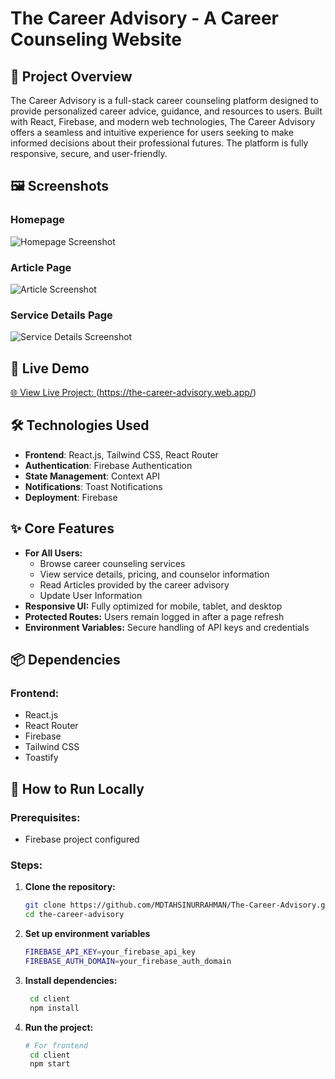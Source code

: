 # The Career Advisory - A Career Counseling Website

## 📌 Project Overview
The Career Advisory is a full-stack career counseling platform designed to provide personalized career advice, guidance, and resources to users. Built with React, Firebase, and modern web technologies, The Career Advisory offers a seamless and intuitive experience for users seeking to make informed decisions about their professional futures. The platform is fully responsive, secure, and user-friendly.

## 🖼 Screenshots
### Homepage
![Homepage Screenshot](https://i.ibb.co/fGqPYD8P/career-advisory-home.png)

### Article Page
![Article Screenshot](https://i.ibb.co/XrBprFTy/career-article.png)

### Service Details Page
![Service Details Screenshot](https://i.ibb.co/vvzzNsYh/career-service-Details.png)

## 🔗 Live Demo
[🌐 View Live Project: ](#) (https://the-career-advisory.web.app/)

## 🛠 Technologies Used
- **Frontend**: React.js, Tailwind CSS, React Router
- **Authentication**: Firebase Authentication
- **State Management**: Context API
- **Notifications**: Toast Notifications
- **Deployment**: Firebase

## ✨ Core Features
- **For All Users:**
  - Browse career counseling services
  - View service details, pricing, and counselor information
  - Read Articles provided by the career advisory
  - Update User Information
- **Responsive UI:** Fully optimized for mobile, tablet, and desktop
- **Protected Routes:** Users remain logged in after a page refresh
- **Environment Variables:** Secure handling of API keys and credentials

## 📦 Dependencies
### Frontend:
- React.js
- React Router
- Firebase
- Tailwind CSS
- Toastify

## 🚀 How to Run Locally
### Prerequisites:
- Firebase project configured

### Steps:
1. **Clone the repository:**
   ```sh
   git clone https://github.com/MDTAHSINURRAHMAN/The-Career-Advisory.git
   cd the-career-advisory
2. **Set up environment variables**
   ```sh
   FIREBASE_API_KEY=your_firebase_api_key
   FIREBASE_AUTH_DOMAIN=your_firebase_auth_domain
3. **Install dependencies:**
   ```sh
    cd client
    npm install
1. **Run the project:**
   ```sh
   # For frontend
    cd client
    npm start
